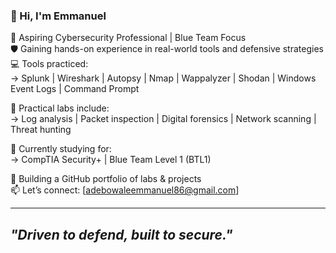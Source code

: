 ### 👋 Hi, I'm Emmanuel

🔐 Aspiring Cybersecurity Professional | Blue Team Focus  
🛡️ Gaining hands-on experience in real-world tools and defensive strategies  
💻 Tools practiced:  
→ Splunk | Wireshark | Autopsy | Nmap | Wappalyzer | Shodan | Windows Event Logs | Command Prompt  

🧪 Practical labs include:  
→ Log analysis | Packet inspection | Digital forensics | Network scanning | Threat hunting

🎯 Currently studying for:  
→ CompTIA Security+ | Blue Team Level 1 (BTL1)

🧰 Building a GitHub portfolio of labs & projects  
📫 Let’s connect: [adebowaleemmanuel86@gmail.com]

---

*"Driven to defend, built to secure."*
---
<!--
**secunuel/Secunuel** is a ✨ _special_ ✨ repository because its `README.md` (this file) appears on your GitHub profile.

Here are some ideas to get you started:

- 🔭 I’m currently working on ...
- 🌱 I’m currently learning ...
- 👯 I’m looking to collaborate on ...
- 🤔 I’m looking for help with ...
- 💬 Ask me about ...
- 📫 How to reach me: ...
- 😄 Pronouns: ...
- ⚡ Fun fact: ...
-->
